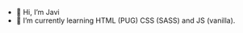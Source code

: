 - 👋 Hi, I’m Javi
- 🌱 I’m currently learning HTML (PUG) CSS (SASS) and JS (vanilla).


<!---
FemboyJavi/FemboyJavi is a ✨ special ✨ repository because its `README.md` (this file) appears on your GitHub profile.
You can click the Preview link to take a look at your changes.
--->
